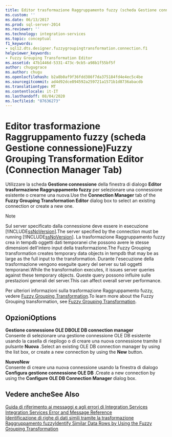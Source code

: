 ```yaml
---
title: Editor trasformazione Raggruppamento fuzzy (scheda Gestione connessione) | Microsoft Docs
ms.custom: ''
ms.date: 06/13/2017
ms.prod: sql-server-2014
ms.reviewer: ''
ms.technology: integration-services
ms.topic: conceptual
f1_keywords:
- sql12.dts.designer.fuzzygroupingtransformation.connection.f1
helpviewer_keywords:
- Fuzzy Grouping Transformation Editor
ms.assetid: 47b1446d-5331-473c-9cb5-a98b1f55bf5f
author: chugugrace
ms.author: chugu
ms.openlocfilehash: b2a8b0af9f36fdd386f7da375184fd4e4ec5c4be
ms.sourcegitcommit: ad4d92dce894592a259721a1571b1d8736abacdb
ms.translationtype: MT
ms.contentlocale: it-IT
ms.lasthandoff: 08/04/2020
ms.locfileid: "87636273"
---
```

# <a name="fuzzy-grouping-transformation-editor-connection-manager-tab"></a><span data-ttu-id="cf31f-102">Editor trasformazione Raggruppamento fuzzy (scheda Gestione connessione)</span><span class="sxs-lookup"><span data-stu-id="cf31f-102">Fuzzy Grouping Transformation Editor (Connection Manager Tab)</span></span>
  <span data-ttu-id="cf31f-103">Utilizzare la scheda **Gestione connessione** della finestra di dialogo **Editor trasformazione Raggruppamento fuzzy** per selezionare una connessione esistente o crearne una nuova.</span><span class="sxs-lookup"><span data-stu-id="cf31f-103">Use the **Connection Manager** tab of the **Fuzzy Grouping Transformation Editor** dialog box to select an existing connection or create a new one.</span></span>  
  
> [!NOTE]  
>  <span data-ttu-id="cf31f-104">Sul server specificato dalla connessione deve essere in esecuzione [!INCLUDE[ssNoVersion](../includes/ssnoversion-md.md)].</span><span class="sxs-lookup"><span data-stu-id="cf31f-104">The server specified by the connection must be running [!INCLUDE[ssNoVersion](../includes/ssnoversion-md.md)].</span></span> <span data-ttu-id="cf31f-105">La trasformazione Raggruppamento fuzzy crea in tempdb oggetti dati temporanei che possono avere le stesse dimensioni dell'intero input della trasformazione.</span><span class="sxs-lookup"><span data-stu-id="cf31f-105">The Fuzzy Grouping transformation creates temporary data objects in tempdb that may be as large as the full input to the transformation.</span></span> <span data-ttu-id="cf31f-106">Durante l'esecuzione della trasformazione vengono eseguite query del server su tali oggetti temporanei.</span><span class="sxs-lookup"><span data-stu-id="cf31f-106">While the transformation executes, it issues server queries against these temporary objects.</span></span> <span data-ttu-id="cf31f-107">Queste query possono influire sulle prestazioni generali del server.</span><span class="sxs-lookup"><span data-stu-id="cf31f-107">This can affect overall server performance.</span></span>  
  
 <span data-ttu-id="cf31f-108">Per ulteriori informazioni sulla trasformazione Raggruppamento fuzzy, vedere [Fuzzy Grouping Transformation](data-flow/transformations/fuzzy-grouping-transformation.md).</span><span class="sxs-lookup"><span data-stu-id="cf31f-108">To learn more about the Fuzzy Grouping transformation, see [Fuzzy Grouping Transformation](data-flow/transformations/fuzzy-grouping-transformation.md).</span></span>  
  
## <a name="options"></a><span data-ttu-id="cf31f-109">Opzioni</span><span class="sxs-lookup"><span data-stu-id="cf31f-109">Options</span></span>  
 <span data-ttu-id="cf31f-110">**Gestione connessione OLE DB**</span><span class="sxs-lookup"><span data-stu-id="cf31f-110">**OLE DB connection manager**</span></span>  
 <span data-ttu-id="cf31f-111">Consente di selezionare una gestione connessione OLE DB esistente usando la casella di riepilogo o di creare una nuova connessione tramite il pulsante **Nuova** .</span><span class="sxs-lookup"><span data-stu-id="cf31f-111">Select an existing OLE DB connection manager by using the list box, or create a new connection by using the **New** button.</span></span>  
  
 <span data-ttu-id="cf31f-112">**Nuovo**</span><span class="sxs-lookup"><span data-stu-id="cf31f-112">**New**</span></span>  
 <span data-ttu-id="cf31f-113">Consente di creare una nuova connessione usando la finestra di dialogo **Configura gestione connessione OLE DB** .</span><span class="sxs-lookup"><span data-stu-id="cf31f-113">Create a new connection by using the **Configure OLE DB Connection Manager** dialog box.</span></span>  
  
## <a name="see-also"></a><span data-ttu-id="cf31f-114">Vedere anche</span><span class="sxs-lookup"><span data-stu-id="cf31f-114">See Also</span></span>  
 <span data-ttu-id="cf31f-115">[Guida di riferimento ai messaggi e agli errori di Integration Services](../../2014/integration-services/integration-services-error-and-message-reference.md) </span><span class="sxs-lookup"><span data-stu-id="cf31f-115">[Integration Services Error and Message Reference](../../2014/integration-services/integration-services-error-and-message-reference.md) </span></span>  
 [<span data-ttu-id="cf31f-116">Identificazione di righe di dati simili tramite la trasformazione Raggruppamento fuzzy</span><span class="sxs-lookup"><span data-stu-id="cf31f-116">Identify Similar Data Rows by Using the Fuzzy Grouping Transformation</span></span>](data-flow/transformations/identify-similar-data-rows-by-using-the-fuzzy-grouping-transformation.md)  
  
  
